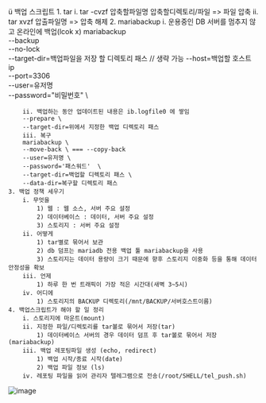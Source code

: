 ü 백업 스크립트
	1. tar
		i. tar -cvzf 압축할파일명 압축할디렉토리/파일 => 파일 압축
		ii. tar xvzf 압출파일명 => 압축 해제
	2. mariabackup
		i. 운용중인 DB 서버를 멈추지 않고 온라인에 백업(lcok x)
		mariabackup \
		--backup \
		--no-lock \
		--target-dir=백업파일을 저장 할 디렉토리 패스
		// 생략 가능
		--host=백업할 호스트 ip \
		--port=3306 \
		--user=유저명 \
		--password="비밀번호" \
		
		ii. 백업하는 동안 업데이트된 내용은 ib.logfile0 에 쌓임
		--prepare \
		--target-dir=위에서 지정한 백업 디렉토리 패스
		iii. 복구
		mariabackup \
		--move-back \ === --copy-back
		--user=유저명 \
		--password='패스워드'  \
		--target-dir=백업할 디렉토리 패스 \
		--data-dir=복구할 디렉토리 패스
	3. 백업 정책 세우기
		i. 무엇을
			1) 웹 : 웹 소스, 서버 주요 설정
			2) 데이터베이스 : 데이터, 서버 주요 설정
			3) 스토리지 : 서버 주요 설정
		ii. 어떻게
			1) tar별로 묶어서 보관
			2) db 덤프는 mariadb 전용 백업 툴 mariabackup을 사용
			3) 스토리지는 데이터 용량이 크기 때문에 향후 스토리지 이중화 등을 통해 데이터 안정성을 확보
		iii. 언제
			1) 하루 한 번 트래픽이 가장 적은 시간대(새벽 3~5시)
		iv. 어디에
			1) 스토리지의 BACKUP 디렉토리(/mnt/BACKUP/서버호스트이름)
	4. 백업스크립트가 해야 할 일 정리
		i. 스토리지에 마운트(mount)
		ii. 지정한 파일/디렉토리를 tar볼로 묶어서 저장(tar)
			1) 데이터베이스 서버의 경우 데이터 덤프 후 tar볼로 묶어서 저장 (mariabackup)
		iii. 백업 레포팅파일 생성 (echo, redirect)
			1) 백업 시작/종료 시작(date)
			2) 백업 파일 정보 (ls)
		iv. 레포팅 파일을 읽어 관리자 텔레그램으로 전송(/root/SHELL/tel_push.sh)
![image](https://user-images.githubusercontent.com/85976426/144035418-1171aa8d-8379-4610-ae31-70b09ecdbefb.png)

